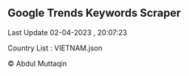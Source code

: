 

## Google Trends Keywords Scraper 
 
Last Update 02-04-2023 , 20:07:23

Country List :
VIETNAM.json



© Abdul Muttaqin 
